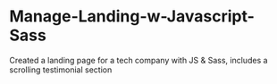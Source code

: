 # Manage-Landing-w-Javascript-Sass
Created a landing page for a tech company with JS &amp; Sass, includes a scrolling testimonial section
